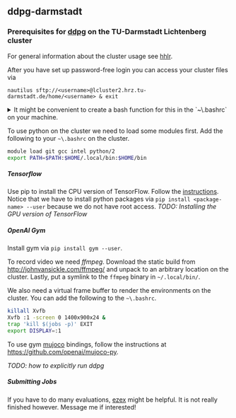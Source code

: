 ## ddpg-darmstadt
### Prerequisites for [ddpg](https://github.com/simonramstedt/ddpg) on the TU-Darmstadt Lichtenberg cluster

For general information about the cluster usage see [hhlr](http://www.hhlr.tu-darmstadt.de/hhlr/arbeit_auf_dem_cluster/index.de.jsp).

After you have set up password-free login you can access your cluster files via
```
nautilus sftp://<username>@lcluster2.hrz.tu-darmstadt.de/home/<username> & exit
```
<details> 
  <summary>It might be convenient to create a bash function for this in the `~\.bashrc` on your machine.</summary>
  ```bash
  function clfiles {
    nautilus sftp://<username>@lcluster2.hrz.tu-darmstadt.de/home/<username> & exit
  }
  ```
</details>

  

To use python on the cluster we need to load some modules first. Add the following to your `~\.bashrc` on the cluster.
```bash
module load git gcc intel python/2
export PATH=$PATH:$HOME/.local/bin:$HOME/bin
```

##### Tensorflow
Use pip to install the CPU version of TensorFlow. Follow the [instructions](https://www.tensorflow.org/versions/r0.9/get_started/os_setup.html#pip-installation). Notice that we have to install python packages via `pip install <package-name> --user` because we do not have root access.
*TODO: Installing the GPU version of TensorFlow*

##### OpenAI Gym
Install gym via `pip install gym --user`.

To record video we need *ffmpeg*. Download the static build from http://johnvansickle.com/ffmpeg/ and unpack to an arbitrary location on the cluster. Lastly, put a symlink to the `ffmpeg` binary in `~/.local/bin/`.

We also need a virtual frame buffer to render the environments on the cluster. You can add the following to the `~\.bashrc`.
```bash
killall Xvfb
Xvfb :1 -screen 0 1400x900x24 &
trap 'kill $(jobs -p)' EXIT
export DISPLAY=:1
```

To use gym [mujoco](http://www.mujoco.org/) bindings, follow the instructions at https://github.com/openai/mujoco-py.

*TODO: how to explicitly run ddpg*

##### Submitting Jobs
If you have to do many evaluations, [ezex](https://github.com/simonramstedt/ezex) might be helpful. It is not really finished however. Message me if interested!

